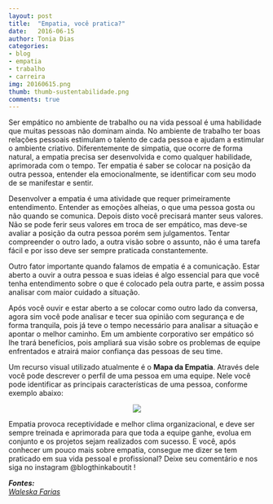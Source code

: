 ```yaml
---
layout: post
title:  "Empatia, você pratica?"
date:   2016-06-15
author: Tonia Dias
categories: 
- blog
- empatia
- trabalho
- carreira
img: 20160615.png
thumb: thumb-sustentabilidade.png
comments: true
---
```


Ser empático no ambiente de trabalho ou na vida pessoal é uma habilidade que muitas pessoas não dominam ainda. No ambiente de trabalho ter boas relações pessoais estimulam o talento de cada pessoa e ajudam a estimular o ambiente criativo. Diferentemente de simpatia, que ocorre de forma natural, a empatia precisa ser desenvolvida e como qualquer habilidade, aprimorada com o tempo. Ter empatia é saber se colocar na posição da outra pessoa, entender ela emocionalmente, se identificar com seu modo de se manifestar e sentir.<!--more-->

Desenvolver a empatia é uma atividade que requer primeiramente entendimento. Entender as emoções alheias, o que uma pessoa gosta ou não quando se comunica. Depois disto você precisará manter seus valores. Não se pode ferir seus valores em troca de ser empático, mas deve-se avaliar a posição da outra pessoa porém sem julgamentos. Tentar compreender o outro lado, a outra visão sobre o assunto, não é uma tarefa fácil e por isso deve ser sempre praticada constantemente.

Outro fator importante quando falamos de empatia é a comunicação. Estar aberto a ouvir a outra pessoa e suas ideias é algo essencial para que você tenha entendimento sobre o que é colocado pela outra parte, e assim possa analisar com maior cuidado a situação.

Após você ouvir e estar aberto a se colocar como outro lado da conversa, agora sim você pode analisar e tecer sua opinião com segurança e de forma tranquila, pois já teve o tempo necessário para analisar a situação e apontar o melhor caminho. Em um ambiente corporativo ser empático só lhe trará benefícios, pois ampliará sua visão sobre os problemas de equipe enfrentados e atrairá maior confiança das pessoas de seu time.

Um recurso visual utilizado atualmente é o <b>Mapa da Empatia</b>. Através dele você pode descrever o perfil de uma pessoa em uma equipe. Nele você pode identificar as principais características de uma pessoa, conforme exemplo abaixo:

<p align="center">
  <img src="http://ramonkayo.com/wp-content/uploads/2013/12/o-que-e-mapa-de-empatia-e-para-que-serve-09.png" />
</p>

Empatia provoca receptividade e melhor clima organizacional, e deve ser sempre treinada e aprimorada para que toda a equipe ganhe, evolua em conjunto e os projetos sejam realizados com sucesso. E você, após conhecer um pouco mais sobre empatia, consegue me dizer se tem praticado em sua vida pessoal e profissional? Deixe seu comentário e nos siga no instagram @blogthinkaboutit !

<i>
	<b>Fontes: </b><br/>
	<a href="http://www.waleskafarias.com/artigos-view.php?id=50">Waleska Farias</a><br/>
</i>